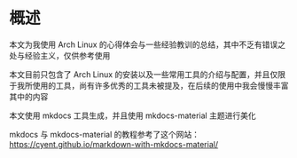 # 概述

本文为我使用 Arch Linux 的心得体会与一些经验教训的总结，其中不乏有错误之处与经验主义，仅供参考使用

本文目前只包含了 Arch Linux 的安装以及一些常用工具的介绍与配置，并且仅限于我所使用的工具，尚有许多优秀的工具未被提及，在后续的使用中我会慢慢丰富其中的内容

本文使用 mkdocs 工具生成，并且使用 mkdocs-material 主题进行美化

mkdocs 与 mkdocs-material 的教程参考了这个网站：<https://cyent.github.io/markdown-with-mkdocs-material/>
